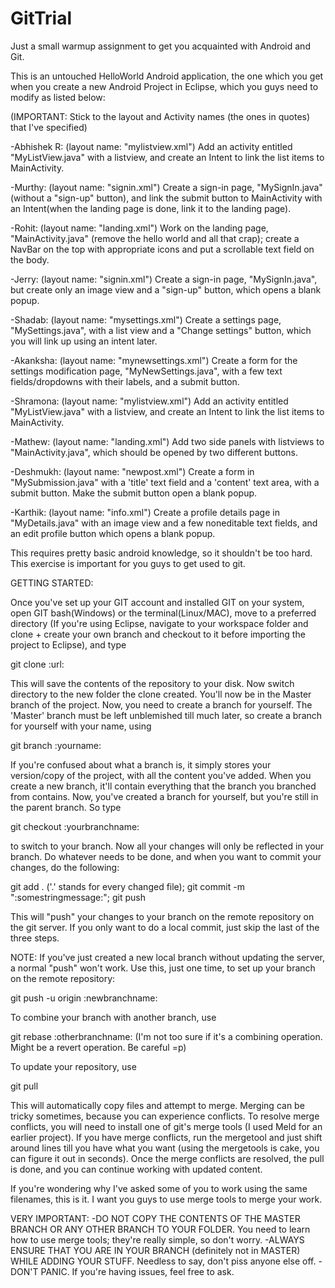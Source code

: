 GitTrial
========



Just a small warmup assignment to get you acquainted with Android and Git.

This is an untouched HelloWorld Android application, the one which you get when you create a new Android Project in Eclipse,
which you guys need to modify as listed below:

(IMPORTANT: Stick to the layout and Activity names (the ones in quotes) that I've specified)

-Abhishek R: (layout name: "mylistview.xml") Add an activity entitled "MyListView.java" with a listview, and create an Intent to link the list items to MainActivity.

-Murthy: (layout name: "signin.xml") Create a sign-in page, "MySignIn.java" (without a "sign-up" button), and link the submit button to MainActivity with an Intent(when the landing page is done, link it to the landing page).

-Rohit: (layout name: "landing.xml") Work on the landing page, "MainActivity.java" (remove the hello world and all that crap); create a NavBar on the top with appropriate icons and put a scrollable text field on the body.

-Jerry: (layout name: "signin.xml") Create a sign-in page, "MySignIn.java", but create only an image view and a "sign-up" button, which opens a blank popup.

-Shadab: (layout name: "mysettings.xml") Create a settings page, "MySettings.java", with a list view and a "Change settings" button, which you will link up using an intent later.

-Akanksha: (layout name: "mynewsettings.xml") Create a form for the settings modification page, "MyNewSettings.java", with a few text fields/dropdowns with their labels, and a submit button.

-Shramona: (layout name: "mylistview.xml") Add an activity entitled "MyListView.java" with a listview, and create an Intent to link the list items to MainActivity.

-Mathew: (layout name: "landing.xml") Add two side panels with listviews to "MainActivity.java", which should be opened by two different buttons.

-Deshmukh: (layout name: "newpost.xml") Create a form in "MySubmission.java" with a 'title' text field and a 'content' text area, with a submit button. Make the submit button open a blank popup.

-Karthik: (layout name: "info.xml") Create a profile details page in "MyDetails.java" with an image view and a few noneditable text fields, and an edit profile button which opens a blank popup.


This requires pretty basic android knowledge, so it shouldn't be too hard. This exercise is important for you guys to get used to git.




GETTING STARTED:

Once you've set up your GIT account and installed GIT on your system, open GIT bash(Windows) or the terminal(Linux/MAC),
move to a preferred directory (If you're using Eclipse, navigate to your workspace folder and clone + create your own
branch and checkout to it before importing the project to Eclipse), and type

git clone :url:

This will save the contents of the repository to your disk. Now switch directory to the new folder the clone created. 
You'll now be in the Master branch of the project.
Now, you need to create a branch for yourself. The 'Master' branch must be left unblemished till much later, so create a branch
for yourself with your name, using

git branch :yourname:

If you're confused about what a branch is, it simply stores your version/copy of the project, with all the content you've added.
When you create a new branch, it'll contain everything that the branch you branched from contains. Now, you've created a
branch for yourself, but you're still in the parent branch. So type

git checkout :yourbranchname:

to switch to your branch. Now all your changes will only be reflected in your branch. Do whatever needs to be done, and when you want
to commit your changes, do the following:

git add . ('.' stands for every changed file);
git commit -m ":somestringmessage:";
git push

This will "push" your changes to your branch on the remote repository on the git server. If you only want to do a local commit,
just skip the last of the three steps.

NOTE: If you've just created a new local branch without updating the server, a normal "push" won't work. Use this, just one
time, to set up your branch on the remote repository:

git push -u origin :newbranchname:

To combine your branch with another branch, use

git rebase :otherbranchname: (I'm not too sure if it's a combining operation. Might be a revert operation. Be careful =p)

To update your repository, use

git pull

This will automatically copy files and attempt to merge. Merging can be tricky sometimes, because you can experience conflicts.
To resolve merge conflicts, you will need to install one of git's merge tools (I used Meld for an earlier project). If you have
merge conflicts, run the mergetool and just shift around lines till you have what you want (using the mergetools is cake, you can
figure it out in seconds). Once the merge conflicts are resolved, the pull is done, and you can continue working with updated content.

If you're wondering why I've asked some of you to work using the same filenames, this is it. I want you guys to use merge tools to merge
your work.



VERY IMPORTANT:
-DO NOT COPY THE CONTENTS OF THE MASTER BRANCH OR ANY OTHER BRANCH TO YOUR FOLDER. You need to learn how to use merge tools; they're really simple, so don't worry.
-ALWAYS ENSURE THAT YOU ARE IN YOUR BRANCH (definitely not in MASTER) WHILE ADDING YOUR STUFF. Needless to say, don't piss anyone else off.
-DON'T PANIC. If you're having issues, feel free to ask.